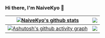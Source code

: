 ### Hi there, I'm NaiveKyo 👋

<!--
**NaiveKyo/NaiveKyo** is a ✨ _special_ ✨ repository because its `README.md` (this file) appears on your GitHub profile.

Here are some ideas to get you started:

- 🔭 I’m currently working on ...
- 🌱 I’m currently learning ...
- 👯 I’m looking to collaborate on ...
- 🤔 I’m looking for help with ...
- 💬 Ask me about ...
- 📫 How to reach me: ...
- 😄 Pronouns: ...
- ⚡ Fun fact: ...
-->

|<a href="https://naivekyo.github.io"><img align="center" src="https://github-readme-stats.vercel.app/api?username=NaiveKyo&show_icons=true&include_all_commits=true&theme=buefy&hide_border=true" alt="NaiveKyo's github stats" /></a> | <a href="#"><img align="center" src="https://github-readme-stats.vercel.app/api/top-langs/?username=NaiveKyo&layout=compact&theme=buefy&hide_border=true&hide=PLpgSQL" /></a> |
| ------------- | ------------- |
| [![Ashutosh's github activity graph](https://activity-graph.herokuapp.com/graph?username=NaiveKyo&bg_color=white)](https://github.com/ashutosh00710/github-readme-activity-graph) | <img align="center" src="https://github-profile-trophy.vercel.app/?username=NaiveKyo&column=3&margin-w=15&margin-h=15" /> |
